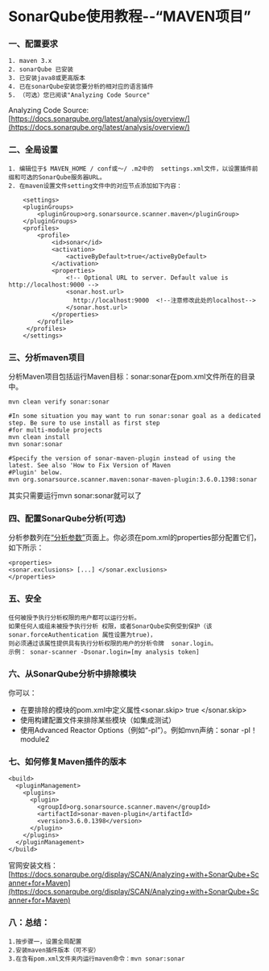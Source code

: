 # SonarQube使用教程--“MAVEN项目”

### 一、配置要求
	1. maven 3.x
	2. sonarQube 已安装
	3. 已安装java8或更高版本
	4. 已在sonarQube安装您要分析的相对应的语言插件
	5. （可选）您已阅读"Analyzing Code Source"
Analyzing Code Source: [https://docs.sonarqube.org/latest/analysis/overview/](https://docs.sonarqube.org/latest/analysis/overview/)

### 二、全局设置
	1. 编辑位于$ MAVEN_HOME / conf或〜/ .m2中的  settings.xml文件，以设置插件前缀和可选的SonarQube服务器URL。
	2. 在maven设置文件setting文件中的对应节点添加如下内容：

		<settings>
		<pluginGroups>
			<pluginGroup>org.sonarsource.scanner.maven</pluginGroup>
		</pluginGroups>
		<profiles>
			<profile>
				<id>sonar</id>
				<activation>
					<activeByDefault>true</activeByDefault>
				</activation>
				<properties>
					<!-- Optional URL to server. Default value is http://localhost:9000 -->
					<sonar.host.url>  
					  http://localhost:9000  <!--注意修改此处的localhost-->
					</sonar.host.url>
				</properties>
			</profile>
		 </profiles>
		</settings>

### 三、分析maven项目

分析Maven项目包括运行Maven目标：sonar:sonar在pom.xml文件所在的目录中。

	mvn clean verify sonar:sonar
  
	#In some situation you may want to run sonar:sonar goal as a dedicated step. Be sure to use install as first step 
	#for multi-module projects
	mvn clean install
	mvn sonar:sonar
 
	#Specify the version of sonar-maven-plugin instead of using the latest. See also 'How to Fix Version of Maven 
	#Plugin' below.
	mvn org.sonarsource.scanner.maven:sonar-maven-plugin:3.6.0.1398:sonar
	
其实只需要运行mvn sonar:sonar就可以了

### 四、配置SonarQube分析(可选)

分析参数列在[“分析参数”](https://docs.sonarqube.org/latest/analysis/analysis-parameters/)页面上。你必须在pom.xml的properties部分配置它们，如下所示：

	<properties>
	<sonar.exclusions> [...] </sonar.exclusions>
	</properties>
	
### 五、安全

	任何被授予执行分析权限的用户都可以运行分析。
	如果任何人或组未被授予执行分析 权限，或者SonarQube实例受到保护（该  sonar.forceAuthentication 属性设置为true)，
	则必须通过该属性提供具有执行分析权限的用户的分析令牌  sonar.login。
	示例： sonar-scanner -Dsonar.login=[my analysis token]

### 六、从SonarQube分析中排除模块

你可以：

* 在要排除的模块的pom.xml中定义属性<sonar.skip> true </sonar.skip>
* 使用构建配置文件来排除某些模块（如集成测试）
* 使用Advanced Reactor Options（例如“-pl”）。例如mvn声纳：sonar -pl！module2

### 七、如何修复Maven插件的版本
	
	<build>
	  <pluginManagement>
		<plugins>
		  <plugin>
			<groupId>org.sonarsource.scanner.maven</groupId>
			<artifactId>sonar-maven-plugin</artifactId>
			<version>3.6.0.1398</version>
		  </plugin>
		</plugins>
	  </pluginManagement>
	</build>

官网安装文档：[https://docs.sonarqube.org/display/SCAN/Analyzing+with+SonarQube+Scanner+for+Maven](https://docs.sonarqube.org/display/SCAN/Analyzing+with+SonarQube+Scanner+for+Maven)
	
### 八：总结：

	1.按步骤一，设置全局配置
	2.安装maven插件版本（可不安）
	3.在含有pom.xml文件夹内运行maven命令：mvn sonar:sonar